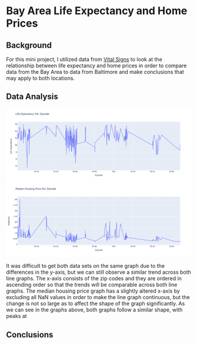# Bay Area Life Expectancy and Home Prices

## Background

For this mini project, I utilized data from [Vital Signs](https://www.vitalsigns.mtc.ca.gov/) to look at the relationship between life expectancy and home prices in order to compare data from the Bay Area to data from Baltimore and make conclusions that may apply to both locations. 

## Data Analysis

![alt text](https://github.com/angelali1479/bay-area-life-expectancy-and-home-prices/blob/main/life%20expectancy.png)
![alt text](https://github.com/angelali1479/bay-area-life-expectancy-and-home-prices/blob/main/median%20housing%20price.png)

It was difficult to get both data sets on the same graph due to the differences in the y-axis, but we can still observe a similar trend across both line graphs. The x-axis consists of the zip codes and they are ordered in ascending order so that the trends will be comparable across both line graphs. The median housing price graph has a slightly altered x-axis by excluding all NaN values in order to make the line graph continuous, but the change is not so large as to affect the shape of the graph significantly. As we can see in the graphs above, both graphs follow a similar shape, with peaks at 

## Conclusions
